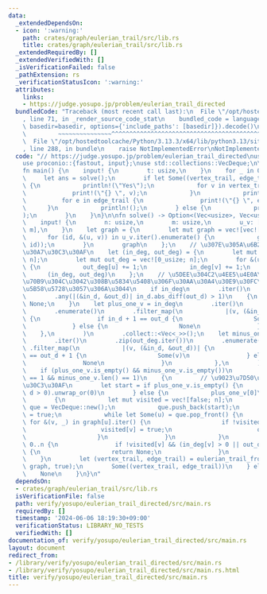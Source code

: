 ```yaml
---
data:
  _extendedDependsOn:
  - icon: ':warning:'
    path: crates/graph/eulerian_trail/src/lib.rs
    title: crates/graph/eulerian_trail/src/lib.rs
  _extendedRequiredBy: []
  _extendedVerifiedWith: []
  _isVerificationFailed: false
  _pathExtension: rs
  _verificationStatusIcon: ':warning:'
  attributes:
    links:
    - https://judge.yosupo.jp/problem/eulerian_trail_directed
  bundledCode: "Traceback (most recent call last):\n  File \"/opt/hostedtoolcache/Python/3.13.3/x64/lib/python3.13/site-packages/onlinejudge_verify/documentation/build.py\"\
    , line 71, in _render_source_code_stat\n    bundled_code = language.bundle(stat.path,\
    \ basedir=basedir, options={'include_paths': [basedir]}).decode()\n          \
    \         ~~~~~~~~~~~~~~~^^^^^^^^^^^^^^^^^^^^^^^^^^^^^^^^^^^^^^^^^^^^^^^^^^^^^^^^^^^^^^^^^^\n\
    \  File \"/opt/hostedtoolcache/Python/3.13.3/x64/lib/python3.13/site-packages/onlinejudge_verify/languages/rust.py\"\
    , line 288, in bundle\n    raise NotImplementedError\nNotImplementedError\n"
  code: "// https://judge.yosupo.jp/problem/eulerian_trail_directed\nuse eulerian_trail::eulerian_trail_from_edge_list;\n\
    use proconio::{fastout, input};\nuse std::collections::VecDeque;\n\n#[fastout]\n\
    fn main() {\n    input! {\n        t: usize,\n    }\n    for _ in 0..t {\n   \
    \     let ans = solve();\n        if let Some((vertex_trail, edge_trail)) = ans\
    \ {\n            println!(\"Yes\");\n            for v in vertex_trail {\n   \
    \             print!(\"{} \", v);\n            }\n            println!();\n  \
    \          for e in edge_trail {\n                print!(\"{} \", e);\n      \
    \      }\n            println!();\n        } else {\n            println!(\"No\"\
    );\n        }\n    }\n}\n\nfn solve() -> Option<(Vec<usize>, Vec<usize>)> {\n\
    \    input! {\n        n: usize,\n        m: usize,\n        u_v: [(usize, usize);\
    \ m],\n    }\n    let graph = {\n        let mut graph = vec![vec![]; n];\n  \
    \      for (id, &(u, v)) in u_v.iter().enumerate() {\n            graph[u].push((v,\
    \ id));\n        }\n        graph\n    };\n    // \u307E\u305A\u6B21\u6570\u30C1\
    \u30A7\u30C3\u30AF\n    let (in_deg, out_deg) = {\n        let mut in_deg = vec![0_usize;\
    \ n];\n        let mut out_deg = vec![0_usize; n];\n        for &(u, v) in u_v.iter()\
    \ {\n            out_deg[u] += 1;\n            in_deg[v] += 1;\n        }\n  \
    \      (in_deg, out_deg)\n    };\n    // \u5DEE\u304C2\u4EE5\u4E0A\u306E\u9802\
    \u70B9\u304C\u3042\u308B\u5834\u5408\u306F\u30AA\u30A4\u30E9\u30FC\u8DEF\u306F\
    \u5B58\u5728\u3057\u306A\u3044\n    if in_deg\n        .iter()\n        .zip(out_deg.iter())\n\
    \        .any(|(&in_d, &out_d)| in_d.abs_diff(out_d) > 1)\n    {\n        return\
    \ None;\n    }\n    let plus_one_v = in_deg\n        .iter()\n        .zip(out_deg.iter())\n\
    \        .enumerate()\n        .filter_map(\n            |(v, (&in_d, &out_d))|\
    \ {\n                if in_d + 1 == out_d {\n                    Some(v)\n   \
    \             } else {\n                    None\n                }\n        \
    \    },\n        )\n        .collect::<Vec<_>>();\n    let minus_one_v = in_deg\n\
    \        .iter()\n        .zip(out_deg.iter())\n        .enumerate()\n       \
    \ .filter_map(\n            |(v, (&in_d, &out_d))| {\n                if in_d\
    \ == out_d + 1 {\n                    Some(v)\n                } else {\n    \
    \                None\n                }\n            },\n        )\n        .collect::<Vec<_>>();\n\
    \    if (plus_one_v.is_empty() && minus_one_v.is_empty())\n        || (plus_one_v.len()\
    \ == 1 && minus_one_v.len() == 1)\n    {\n        // \u9023\u7D50\u6027\u30C1\u30A7\
    \u30C3\u30AF\n        let start = if plus_one_v.is_empty() {\n            out_deg.iter().position(|&d|\
    \ d > 0).unwrap_or(0)\n        } else {\n            plus_one_v[0]\n        };\n\
    \        {\n            let mut visited = vec![false; n];\n            let mut\
    \ que = VecDeque::new();\n            que.push_back(start);\n            visited[start]\
    \ = true;\n            while let Some(u) = que.pop_front() {\n               \
    \ for &(v, _) in graph[u].iter() {\n                    if !visited[v] {\n   \
    \                     visited[v] = true;\n                        que.push_back(v);\n\
    \                    }\n                }\n            }\n            for v in\
    \ 0..n {\n                if !visited[v] && (in_deg[v] > 0 || out_deg[v] > 0)\
    \ {\n                    return None;\n                }\n            }\n    \
    \    }\n        let (vertex_trail, edge_trail) = eulerian_trail_from_edge_list(start,\
    \ graph, true);\n        Some((vertex_trail, edge_trail))\n    } else {\n    \
    \    None\n    }\n}\n"
  dependsOn:
  - crates/graph/eulerian_trail/src/lib.rs
  isVerificationFile: false
  path: verify/yosupo/eulerian_trail_directed/src/main.rs
  requiredBy: []
  timestamp: '2024-06-06 18:19:30+09:00'
  verificationStatus: LIBRARY_NO_TESTS
  verifiedWith: []
documentation_of: verify/yosupo/eulerian_trail_directed/src/main.rs
layout: document
redirect_from:
- /library/verify/yosupo/eulerian_trail_directed/src/main.rs
- /library/verify/yosupo/eulerian_trail_directed/src/main.rs.html
title: verify/yosupo/eulerian_trail_directed/src/main.rs
---
```

